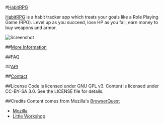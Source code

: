 #[HabitRPG](http://habitrpg.com/)

[HabitRPG](http://habitrpg.com/) is a habit tracker app which treats your goals like a Role Playing Game (RPG). Level up as you succeed, lose HP as you fail, earn money to buy weapons and armor.

![Screenshot](https://raw.github.com/lefnire/habitrpg/master/public/img/screenshot.jpeg "Screenshot")

##[More Information](https://github.com/lefnire/habitrpg/wiki)

##[FAQ](https://github.com/lefnire/habitrpg/wiki/FAQ)

##[API](https://github.com/lefnire/habitrpg/wiki/API)

##[Contact](https://github.com/lefnire/habitrpg/wiki/Contact)

##License
Code is licensed under GNU GPL v3. Content is licensed under CC-BY-SA 3.0.
See the LICENSE file for details.

##Credits
Content comes from Mozilla's [BrowserQuest](http://browserquest.mozilla.org/) 

* [Mozilla](http://mozilla.org)
* [Little Workshop](http://www.littleworkshop.fr)